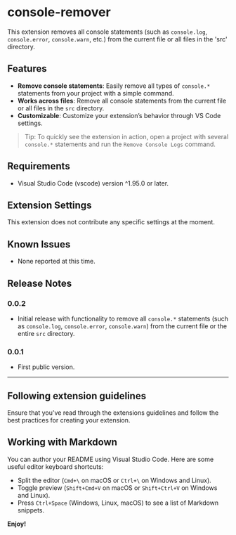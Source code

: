 # console-remover

This extension removes all console statements (such as `console.log`, `console.error`, `console.warn`, etc.) from the current file or all files in the 'src' directory.

## Features

- **Remove console statements**: Easily remove all types of `console.*` statements from your project with a simple command.
- **Works across files**: Remove all console statements from the current file or all files in the `src` directory.
- **Customizable**: Customize your extension’s behavior through VS Code settings.
  
> Tip: To quickly see the extension in action, open a project with several `console.*` statements and run the `Remove Console Logs` command.

## Requirements

- Visual Studio Code (vscode) version ^1.95.0 or later.

## Extension Settings

This extension does not contribute any specific settings at the moment.

## Known Issues

- None reported at this time.

## Release Notes

### 0.0.2
- Initial release with functionality to remove all `console.*` statements (such as `console.log`, `console.error`, `console.warn`) from the current file or the entire `src` directory.

### 0.0.1
- First public version.

---

## Following extension guidelines

Ensure that you've read through the extensions guidelines and follow the best practices for creating your extension.


## Working with Markdown

You can author your README using Visual Studio Code. Here are some useful editor keyboard shortcuts:

* Split the editor (`Cmd+\` on macOS or `Ctrl+\` on Windows and Linux).
* Toggle preview (`Shift+Cmd+V` on macOS or `Shift+Ctrl+V` on Windows and Linux).
* Press `Ctrl+Space` (Windows, Linux, macOS) to see a list of Markdown snippets.



**Enjoy!**
